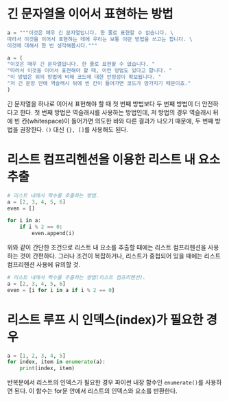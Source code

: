 # 긴 문자열을 이어서 표현하는 방법
```python
a = """이것은 매우 긴 문자열입니다. 한 줄로 표현할 수 없습니다. \
따라서 이것을 이어서 표현하는 데에 우리는 보통 이런 방법을 쓰고는 합니다. \
이것에 대해서 한 번 생각해봅시다."""

a = (
"이것은 매우 긴 문자열입니다. 한 줄로 표현할 수 없습니다. "
"따라서 이것을 이어서 표현해야 할 때, 이런 방법도 있다고 합니다. "
"이 방법은 위의 방법에 비해 코드에 대한 안정성이 확보됩니다. "
"저 긴 문장 안에 역슬래시 뒤에 빈 칸이 들어가면 코드가 망가지기 때문이죠."
)
```

긴 문자열을 하나로 이어서 표현해야 할 때 첫 번째 방법보다 두 번째 방법이 더 안전하다고 한다. 첫 번째 방법은 역슬래시를 사용하는 방법인데, 저 방법의 경우 역슬래시 뒤에 빈 칸(whitespace)이 들어가면 의도한 바와 다른 결과가 나오기 때문에, 두 번째 방법을 권장한다. `()` 대신 `{}, []`를 사용해도 된다.

# 리스트 컴프리헨션을 이용한 리스트 내 요소 추출
```python
# 리스트 내에서 짝수를 추출하는 방법.
a = [2, 3, 4, 5, 6]
even = []

for i in a:
    if i % 2 == 0:
        even.append(i)
```

위와 같이 간단한 조건으로 리스트 내 요소를 추출할 때에는 리스트 컴프리헨션을 사용하는 것이 간편하다. 그러나 조건이 복잡하거나, 리스트가 중첩되어 있을 때에는 리스트 컴프리헨션 사용에 유의할 것.

```python
# 리스트 내에서 짝수를 추출하는 방법(리스트 컴프리헨션).
a = [2, 3, 4, 5, 6]
even = [i for i in a if i % 2 == 0]
```

# 리스트 루프 시 인덱스(index)가 필요한 경우
```python
a = [1, 2, 3, 4, 5]
for index, item in enumerate(a):
    print(index, item)
```
반복문에서 리스트의 인덱스가 필요한 경우 파이썬 내장 함수인 `enumerate()`를 사용하면 된다. 이 함수는 for문 안에서 리스트의 인덱스와 요소를 반환한다.
